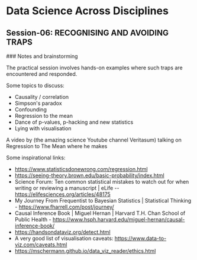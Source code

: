 # Data Science Across Disciplines

## Session-06: RECOGNISING AND AVOIDING TRAPS 

### Notes and brainstorming



The practical session involves hands-on examples where such traps are encountered and responded.

Some topics to discuss:

- Causality / correlation
- Simpson's paradox
- Confounding
- Regression to the mean
- Dance of p-values, p-hacking and new statistics
- Lying with visualisation 



A video by (the amazing science Youtube channel Veritasum) talking on Regression to The Mean  where he makes 

Some inspirational links:

- https://www.statisticsdonewrong.com/regression.html
- https://seeing-theory.brown.edu/basic-probability/index.html
- Science Forum: Ten common statistical mistakes to watch out for when writing or reviewing a manuscript | eLife -- https://elifesciences.org/articles/48175
- My Journey From Frequentist to Bayesian Statistics | Statistical Thinking - https://www.fharrell.com/post/journey/
- Causal Inference Book | Miguel Hernan | Harvard T.H. Chan School of Public Health - https://www.hsph.harvard.edu/miguel-hernan/causal-inference-book/
- https://handsondataviz.org/detect.html
- A very good list of visualisation caveats: https://www.data-to-viz.com/caveats.html
- https://mschermann.github.io/data_viz_reader/ethics.html